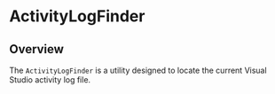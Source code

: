 ﻿
# ActivityLogFinder

## Overview
The `ActivityLogFinder` is a utility designed to locate the current Visual Studio activity log file.


